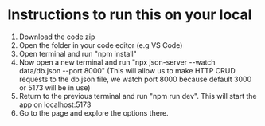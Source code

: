 # Instructions to run this on your local

1. Download the code zip
2. Open the folder in your code editor (e.g VS Code)
3. Open terminal and run "npm install"
4. Now open a new terminal and run "npx json-server --watch data/db.json --port 8000" (This will allow us to make HTTP CRUD requests to the db.json file, we watch port 8000 because default 3000 or 5173 will be in use)
5. Return to the previous terminal and run "npm run dev". This will start the app on localhost:5173
6. Go to the page and explore the options there.
